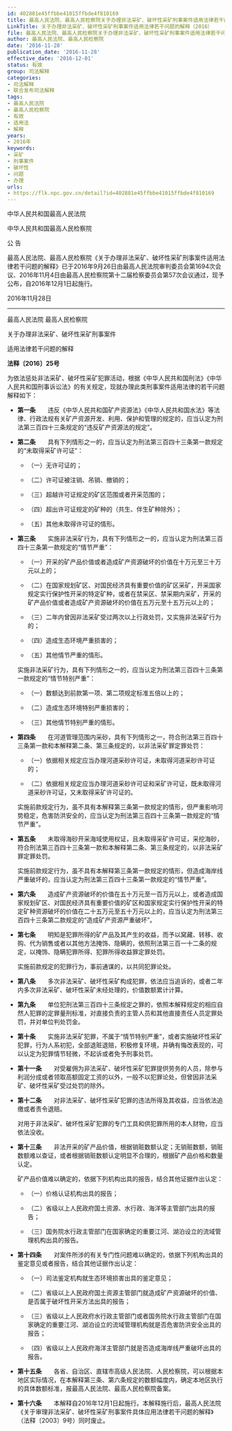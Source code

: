 ```yaml
---
id: 402881e45ffbbe41015ffbde4f810169
title: 最高人民法院、最高人民检察院关于办理非法采矿、破坏性采矿刑事案件适用法律若干问题的解释
LinkTitle: 关于办理非法采矿、破坏性采矿刑事案件适用法律若干问题的解释（2016）
file: 最高人民法院、最高人民检察院关于办理非法采矿、破坏性采矿刑事案件适用法律若干问题的解释_20161128_402881e45ffbbe41015ffbde4f810169.docx
author: 最高人民法院、最高人民检察院
date: '2016-11-28'
publication_date: '2016-11-28'
effective_date: '2016-12-01'
status: 有效
group: 司法解释
categories:
- 司法解释
- 联合发布司法解释
tags:
- 最高人民法院
- 最高人民检察院
- 有效
- 适用法
- 解释
years:
- 2016年
keywords:
- 采矿
- 刑事案件
- 破坏性
- 问题
- 办理
urls:
- https://flk.npc.gov.cn/detail?id=402881e45ffbbe41015ffbde4f810169
---
```


中华人民共和国最高人民法院

中华人民共和国最高人民检察院

公 告

最高人民法院、最高人民检察院《关于办理非法采矿、破坏性采矿刑事案件适用法律若干问题的解释》已于2016年9月26日由最高人民法院审判委员会第1694次会议、2016年11月4日由最高人民检察院第十二届检察委员会第57次会议通过，现予公布，自2016年12月1日起施行。

2016年11月28日

---

最高人民法院 最高人民检察院

关于办理非法采矿、破坏性采矿刑事案件

适用法律若干问题的解释

**法释〔2016〕25号**

为依法惩处非法采矿、破坏性采矿犯罪活动，根据《中华人民共和国刑法》《中华人民共和国刑事诉讼法》的有关规定，现就办理此类刑事案件适用法律的若干问题解释如下：

- **第一条**　　违反《中华人民共和国矿产资源法》《中华人民共和国水法》等法律、行政法规有关矿产资源开发、利用、保护和管理的规定的，应当认定为刑法第三百四十三条规定的“违反矿产资源法的规定”。

- **第二条**　　具有下列情形之一的，应当认定为刑法第三百四十三条第一款规定的“未取得采矿许可证”：

  - （一）无许可证的；

  - （二）许可证被注销、吊销、撤销的；

  - （三）超越许可证规定的矿区范围或者开采范围的；

  - （四）超出许可证规定的矿种的（共生、伴生矿种除外）；

  - （五）其他未取得许可证的情形。

- **第三条**　　实施非法采矿行为，具有下列情形之一的，应当认定为刑法第三百四十三条第一款规定的“情节严重”：

  - （一）开采的矿产品价值或者造成矿产资源破坏的价值在十万元至三十万元以上的；

  - （二）在国家规划矿区、对国民经济具有重要价值的矿区采矿，开采国家规定实行保护性开采的特定矿种，或者在禁采区、禁采期内采矿，开采的矿产品价值或者造成矿产资源破坏的价值在五万元至十五万元以上的；

  - （三）二年内曾因非法采矿受过两次以上行政处罚，又实施非法采矿行为的；

  - （四）造成生态环境严重损害的；

  - （五）其他情节严重的情形。

  实施非法采矿行为，具有下列情形之一的，应当认定为刑法第三百四十三条第一款规定的“情节特别严重”：

  - （一）数额达到前款第一项、第二项规定标准五倍以上的；

  - （二）造成生态环境特别严重损害的；

  - （三）其他情节特别严重的情形。

- **第四条**　　在河道管理范围内采砂，具有下列情形之一，符合刑法第三百四十三条第一款和本解释第二条、第三条规定的，以非法采矿罪定罪处罚：

  - （一）依据相关规定应当办理河道采砂许可证，未取得河道采砂许可证的；

  - （二）依据相关规定应当办理河道采砂许可证和采矿许可证，既未取得河道采砂许可证，又未取得采矿许可证的。

  实施前款规定行为，虽不具有本解释第三条第一款规定的情形，但严重影响河势稳定，危害防洪安全的，应当认定为刑法第三百四十三条第一款规定的“情节严重”。

- **第五条**　　未取得海砂开采海域使用权证，且未取得采矿许可证，采挖海砂，符合刑法第三百四十三条第一款和本解释第二条、第三条规定的，以非法采矿罪定罪处罚。

  实施前款规定行为，虽不具有本解释第三条第一款规定的情形，但造成海岸线严重破坏的，应当认定为刑法第三百四十三条第一款规定的“情节严重”。

- **第六条**　　造成矿产资源破坏的价值在五十万元至一百万元以上，或者造成国家规划矿区、对国民经济具有重要价值的矿区和国家规定实行保护性开采的特定矿种资源破坏的价值在二十五万元至五十万元以上的，应当认定为刑法第三百四十三条第二款规定的“造成矿产资源严重破坏”。

- **第七条**　　明知是犯罪所得的矿产品及其产生的收益，而予以窝藏、转移、收购、代为销售或者以其他方法掩饰、隐瞒的，依照刑法第三百一十二条的规定，以掩饰、隐瞒犯罪所得、犯罪所得收益罪定罪处罚。

  实施前款规定的犯罪行为，事前通谋的，以共同犯罪论处。

- **第八条**　　多次非法采矿、破坏性采矿构成犯罪，依法应当追诉的，或者二年内多次非法采矿、破坏性采矿未经处理的，价值数额累计计算。

- **第九条**　　单位犯刑法第三百四十三条规定之罪的，依照本解释规定的相应自然人犯罪的定罪量刑标准，对直接负责的主管人员和其他直接责任人员定罪处罚，并对单位判处罚金。

- **第十条**　　实施非法采矿犯罪，不属于“情节特别严重”，或者实施破坏性采矿犯罪，行为人系初犯，全部退赃退赔，积极修复环境，并确有悔改表现的，可以认定为犯罪情节轻微，不起诉或者免予刑事处罚。

- **第十一条**　　对受雇佣为非法采矿、破坏性采矿犯罪提供劳务的人员，除参与利润分成或者领取高额固定工资的以外，一般不以犯罪论处，但曾因非法采矿、破坏性采矿受过处罚的除外。

- **第十二条**　　对非法采矿、破坏性采矿犯罪的违法所得及其收益，应当依法追缴或者责令退赔。

  对用于非法采矿、破坏性采矿犯罪的专门工具和供犯罪所用的本人财物，应当依法没收。

- **第十三条**　　非法开采的矿产品价值，根据销赃数额认定；无销赃数额，销赃数额难以查证，或者根据销赃数额认定明显不合理的，根据矿产品价格和数量认定。

  矿产品价值难以确定的，依据下列机构出具的报告，结合其他证据作出认定：

  - （一）价格认证机构出具的报告；

  - （二）省级以上人民政府国土资源、水行政、海洋等主管部门出具的报告；

  - （三）国务院水行政主管部门在国家确定的重要江河、湖泊设立的流域管理机构出具的报告。

- **第十四条**　　对案件所涉的有关专门性问题难以确定的，依据下列机构出具的鉴定意见或者报告，结合其他证据作出认定：

  - （一）司法鉴定机构就生态环境损害出具的鉴定意见；

  - （二）省级以上人民政府国土资源主管部门就造成矿产资源破坏的价值、是否属于破坏性开采方法出具的报告；

  - （三）省级以上人民政府水行政主管部门或者国务院水行政主管部门在国家确定的重要江河、湖泊设立的流域管理机构就是否危害防洪安全出具的报告；

  - （四）省级以上人民政府海洋主管部门就是否造成海岸线严重破坏出具的报告。

- **第十五条**　　各省、自治区、直辖市高级人民法院、人民检察院，可以根据本地区实际情况，在本解释第三条、第六条规定的数额幅度内，确定本地区执行的具体数额标准，报最高人民法院、最高人民检察院备案。

- **第十六条**　　本解释自2016年12月1日起施行。本解释施行后，最高人民法院《关于审理非法采矿、破坏性采矿刑事案件具体应用法律若干问题的解释》（法释〔2003〕9号）同时废止。
